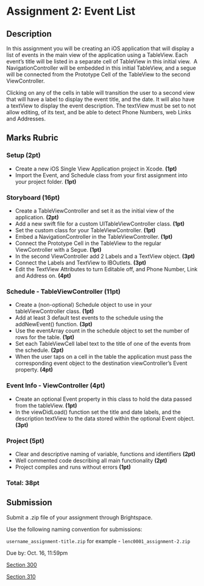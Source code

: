 # Assignment 2: Event List

## Description

In this assignment you will be creating an iOS application that will display a list of events in the main view of the application using a TableView. Each event’s title will be listed in a separate cell of TableView in this initial view.  A NavigationController will be embedded in this initial TableView, and a segue will be connected from the Prototype Cell of the TableView to the second ViewController.

Clicking on any of the cells in table will transition the user to a second view that will have a label to display the event title, and the date. It will also have a textView to display the event description. The textView must be set to not allow editing, of its text, and be able to detect Phone Numbers, web Links and Addresses.

## Marks Rubric

### Setup (2pt)
* Create a new iOS Single View Application project in Xcode. **(1pt)**
* Import the Event, and Schedule class from your first assignment into your project folder. **(1pt)**

### Storyboard (16pt)
* Create a TableViewController and set it as the initial view of the application. **(2pt)**
* Add a new swift file for a custom UITableViewController class. **(1pt)**
* Set the custom class for your TableViewController. **(1pt)**
* Embed a NavigationController in the TableViewController. **(1pt)**
* Connect the Prototype Cell in the TableView to the regular ViewController with a Segue. **(1pt)**
* In the second ViewController add 2 Labels and a TextView object. **(3pt)**
* Connect the Labels and TextView to IBOutlets. **(3pt)**
* Edit the TextView Attributes to turn Editable off, and Phone Number, Link and Address on. **(4pt)**

### Schedule - TableViewController (11pt)
* Create a (non-optional) Schedule object to use in your tableViewController class. **(1pt)**
* Add at least 3 default test events to the schedule using the addNewEvent() function. **(3pt)**
* Use the eventArray count in the schedule object to set the number of rows for the table. **(1pt)**
* Set each TableViewCell label text to the title of one of the events from the schedule. **(2pt)**
* When the user taps on a cell in the table the application must pass the corresponding event object to the destination viewController’s Event property. **(4pt)**

### Event Info - ViewController (4pt)
* Create an optional Event property in this class to hold the data passed from the tableView. **(1pt)**
* In the viewDidLoad() function set the title and date labels, and the description textView to the data stored within the optional Event object. **(3pt)**

### Project (5pt)
* Clear and descriptive naming of variable, functions and identifiers **(2pt)**
* Well commented code describing all main functionality **(2pt)**
* Project compiles and runs without errors **(1pt)**

### Total: 38pt

## Submission

Submit a .zip file of your assignment through Brightspace.

Use the following naming convention for submissions:

`username_assignment-title.zip` for example - `lenc0001_assignment-2.zip`

Due by: Oct. 16, 11:59pm

[Section 300](https://brightspace.algonquincollege.com/d2l/lms/dropbox/user/folders_list.d2l?ou=196083&isprv=0)

[Section 310](https://brightspace.algonquincollege.com/d2l/lms/dropbox/user/folders_list.d2l?ou=196084&isprv=0)
